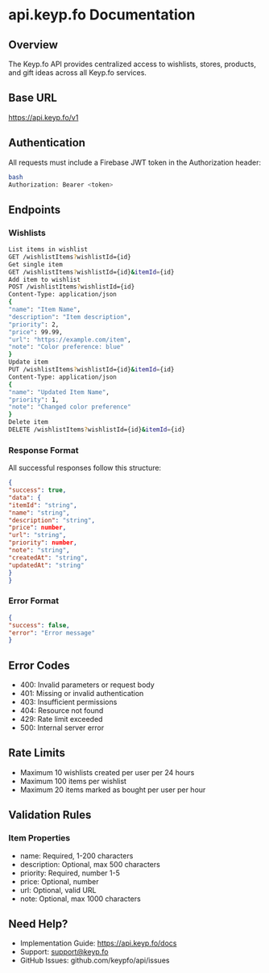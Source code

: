 # api.keyp.fo Documentation

## Overview
The Keyp.fo API provides centralized access to wishlists, stores, products, and gift ideas across all Keyp.fo services.

## Base URL
https://api.keyp.fo/v1

## Authentication
All requests must include a Firebase JWT token in the Authorization header:
```bash
bash
Authorization: Bearer <token>
```


## Endpoints

### Wishlists
```bash
List items in wishlist
GET /wishlistItems?wishlistId={id}
Get single item
GET /wishlistItems?wishlistId={id}&itemId={id}
Add item to wishlist
POST /wishlistItems?wishlistId={id}
Content-Type: application/json
{
"name": "Item Name",
"description": "Item description",
"priority": 2,
"price": 99.99,
"url": "https://example.com/item",
"note": "Color preference: blue"
}
Update item
PUT /wishlistItems?wishlistId={id}&itemId={id}
Content-Type: application/json
{
"name": "Updated Item Name",
"priority": 1,
"note": "Changed color preference"
}
Delete item
DELETE /wishlistItems?wishlistId={id}&itemId={id}
```

### Response Format
All successful responses follow this structure:
```json
{
"success": true,
"data": {
"itemId": "string",
"name": "string",
"description": "string",
"price": number,
"url": "string",
"priority": number,
"note": "string",
"createdAt": "string",
"updatedAt": "string"
}
}
```

### Error Format
``` json
{
"success": false,
"error": "Error message"
}
```

## Error Codes
- 400: Invalid parameters or request body
- 401: Missing or invalid authentication
- 403: Insufficient permissions
- 404: Resource not found
- 429: Rate limit exceeded
- 500: Internal server error

## Rate Limits
- Maximum 10 wishlists created per user per 24 hours
- Maximum 100 items per wishlist
- Maximum 20 items marked as bought per user per hour

## Validation Rules
### Item Properties
- name: Required, 1-200 characters
- description: Optional, max 500 characters
- priority: Required, number 1-5
- price: Optional, number
- url: Optional, valid URL
- note: Optional, max 1000 characters

## Need Help?
- Implementation Guide: https://api.keyp.fo/docs
- Support: support@keyp.fo
- GitHub Issues: github.com/keypfo/api/issues